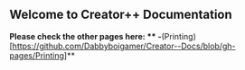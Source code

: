## Welcome to Creator++ Documentation


**Please check the other pages here: **
-**(Printing)[https://github.com/Dabbyboigamer/Creator--Docs/blob/gh-pages/Printing]**
